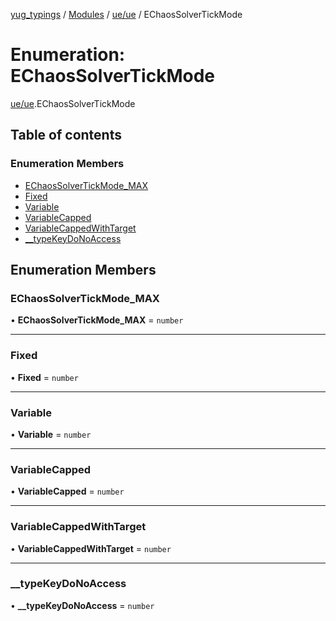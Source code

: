 [yug_typings](../README.md) / [Modules](../modules.md) / [ue/ue](../modules/ue_ue.md) / EChaosSolverTickMode

# Enumeration: EChaosSolverTickMode

[ue/ue](../modules/ue_ue.md).EChaosSolverTickMode

## Table of contents

### Enumeration Members

- [EChaosSolverTickMode\_MAX](ue_ue.EChaosSolverTickMode.md#echaossolvertickmode_max)
- [Fixed](ue_ue.EChaosSolverTickMode.md#fixed)
- [Variable](ue_ue.EChaosSolverTickMode.md#variable)
- [VariableCapped](ue_ue.EChaosSolverTickMode.md#variablecapped)
- [VariableCappedWithTarget](ue_ue.EChaosSolverTickMode.md#variablecappedwithtarget)
- [\_\_typeKeyDoNoAccess](ue_ue.EChaosSolverTickMode.md#__typekeydonoaccess)

## Enumeration Members

### EChaosSolverTickMode\_MAX

• **EChaosSolverTickMode\_MAX** = `number`

___

### Fixed

• **Fixed** = `number`

___

### Variable

• **Variable** = `number`

___

### VariableCapped

• **VariableCapped** = `number`

___

### VariableCappedWithTarget

• **VariableCappedWithTarget** = `number`

___

### \_\_typeKeyDoNoAccess

• **\_\_typeKeyDoNoAccess** = `number`
